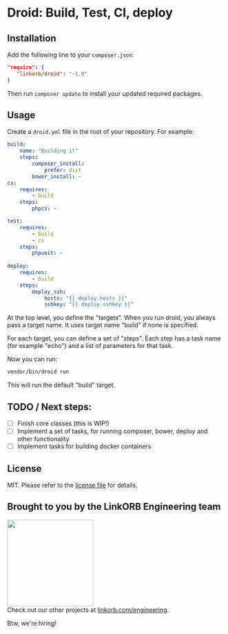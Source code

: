 Droid: Build, Test, CI, deploy
==============================

## Installation

Add the following line to your `composer.json`:

```json
"require": {
   "linkorb/droid": "~1.0"
}
```
Then run `composer update` to install your updated required packages.

## Usage

Create a `droid.yml` file in the root of your repository. For example:

```yml
build:
    name: "Building it"
    steps:
        composer_install:
            prefer: dist
        bower_install: ~
cs:
    requires:
        - build
    steps:
        phpcs: ~

test:
    requires:
        - build
        - cs
    steps:
        phpunit: ~
    
deploy:
    requires:
        - build
    steps:
        deploy_ssh:
            hosts: "{{ deploy.hosts }}"
            sshkey: "{{ deploy.sshkey }}"
```

At the top level, you define the "targets". When you run droid, you always pass a target name. It uses target name "build" if none is specified.

For each target, you can define a set of "steps". Each step has a task name (for example "echo") and a list of parameters for that task.

Now you can run:

```sh
vendor/bin/droid run
```

This will run the default "build" target.


## TODO / Next steps:

* [ ] Finish core classes (this is WIP!)
* [ ] Implement a set of tasks, for running composer, bower, deploy and other functionality
* [ ] Implement tasks for building docker containers

## License

MIT. Please refer to the [license file](LICENSE.md) for details.

## Brought to you by the LinkORB Engineering team

<img src="http://www.linkorb.com/d/meta/tier1/images/linkorbengineering-logo.png" width="200px" /><br />
Check out our other projects at [linkorb.com/engineering](http://www.linkorb.com/engineering).

Btw, we're hiring!
